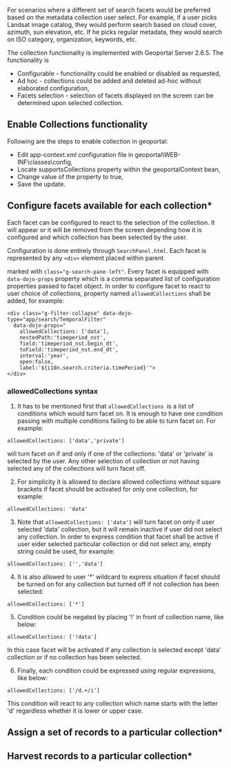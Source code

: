 For scenarios where a different set of search facets would be preferred based on the metadata collection user select. For example, if a user picks Landsat image catalog, they would perform search based on cloud cover, azimuth, sun elevation, etc. If he picks regular metadata, they would search on ISO category, organization, keywords, etc.

The collection functionality is implemented with Geoportal Server 2.6.5. The functionality is 

* Configurable - functionality could be enabled or disabled as requested,
* Ad hoc - collections could be added and deleted ad-hoc without elaborated configuration,
* Facets selection - selection of facets displayed on the screen can be determined upon selected collection.

## Enable Collections functionality

Following are the steps to enable collection in geoportal: 

* Edit app-context.xml configuration file in geoportal\WEB-INF\classes\config,
* Locate supportsCollections property within the geoportalContext bean,
* Change value of the property to true,
* Save the update.



## Configure facets available for each collection*
Each facet can be configured to react to the selection of the collection. It will appear or it will be removed from the screen depending how it is configured and which collection has been selected by the user.

Configuration is done entirely through `SearchPanel.html`. Each facet is represented by any `<div>` element placed within parent <div> marked with `class="g-search-pane-left"`. Every facet is equipped with `data-dojo-props` property which is a comma separated list of configuration properties passed to facet object. In order to configure facet to react to user choice of collections, property named `allowedCollections` shall be added, for example:

```
<div class="g-filter-collapse" data-dojo-type="app/search/TemporalFilter"
  data-dojo-props="
    allowedCollections: ['data'],
    nestedPath:'timeperiod_nst',
    field:'timeperiod_nst.begin_dt',
    toField:'timeperiod_nst.end_dt',
    interval:'year',
    open:false,
    label:'${i18n.search.criteria.timePeriod}'">
</div>
```

### allowedCollections syntax
1. It has to be mentioned first that `allowedCollections `is a list of conditions which would turn facet on. It is enough to have one condition passing with multiple conditions failing to be able to turn facet on. For example:
```
allowedCollections: ['data','private']
```
will turn facet on if and only if one of the collections: 'data' or 'private' is selected by the user. Any other selection of collection or not having selected any of the collections will turn facet off.

2. For simplicity it is allowed to declare allowed collections without square brackets if facet should be activated for only one collection, for example:
```
allowedCollections: 'data'
```

3. Note that `allowedCollections: ['data']` will turn facet on only if user selected 'data' collection, but it will remain inactive if user did not select any collection. In order to express condition that facet shall be active if user eider selected particular collection or did not select any, empty string could be used, for example:
```
allowedCollections: ['','data']
```

4. It is also allowed to user '*' wildcard to express situation if facet should be turned on for any collection but turned off if not collection has been selected:
```
allowedCollections: ['*']
```

5. Condition could be negated by placing '!' in front of collection name, like below:
```
allowedCollections: ['!data']
```
In this case facet will be activated if any collection is selected except 'data' collection or if no collection has been selected.

6. Finally, each condition could be expressed using regular expressions, like below:
```
allowedCollections: ['/d.+/i']
```
This condition will react to any collection which name starts with the letter 'd' regardless whether it is lower or upper case.

## Assign a set of records to a particular collection*


## Harvest records to a particular collection*